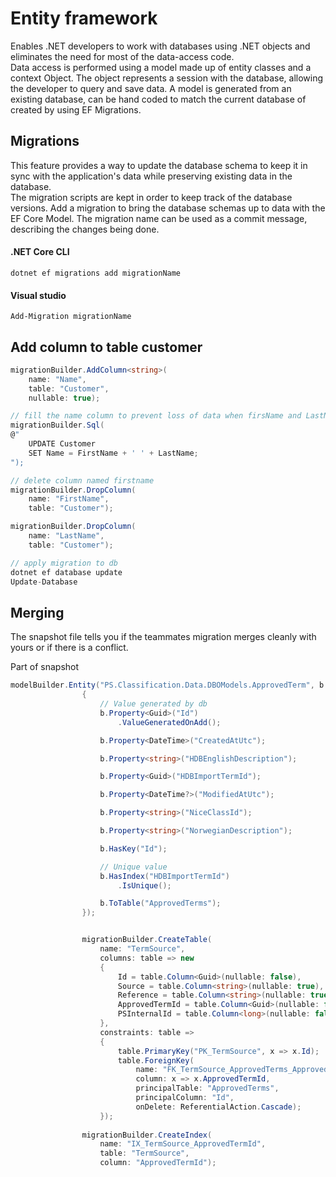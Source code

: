 
# Entity framework
Enables .NET developers to work with databases using .NET objects and eliminates the need for most of the data-access code.\
Data access is performed using a model made up of entity classes and a context Object.
The object represents a session with the database, allowing the developer to query and save data.
A model is generated from an existing database, can be hand coded to match the current database of created by using EF Migrations.

## Migrations
This feature provides a way to update the database schema to keep it in sync with the application's data while preserving existing
data in the database.\
The migration scripts are kept in order to keep track of the database versions.
Add a migration to bring the database schemas up to data with the EF Core Model. The migration name can be used as a commit message,
describing the changes being done.

#### .NET Core CLI
`dotnet ef migrations add migrationName`
#### Visual studio
`Add-Migration migrationName`

## Add column to table customer
```C#
migrationBuilder.AddColumn<string>(
    name: "Name",
    table: "Customer",
    nullable: true);

// fill the name column to prevent loss of data when firsName and LastName is deleted
migrationBuilder.Sql(
@"
    UPDATE Customer
    SET Name = FirstName + ' ' + LastName;
");

// delete column named firstname
migrationBuilder.DropColumn(
    name: "FirstName",
    table: "Customer");

migrationBuilder.DropColumn(
    name: "LastName",
    table: "Customer");

// apply migration to db
dotnet ef database update
Update-Database
```


## Merging
The snapshot file tells you if the teammates migration merges cleanly with yours or if there is a conflict.

Part of snapshot
```C#
modelBuilder.Entity("PS.Classification.Data.DBOModels.ApprovedTerm", b =>
                {
                    // Value generated by db
                    b.Property<Guid>("Id")
                        .ValueGeneratedOnAdd();

                    b.Property<DateTime>("CreatedAtUtc");

                    b.Property<string>("HDBEnglishDescription");

                    b.Property<Guid>("HDBImportTermId");

                    b.Property<DateTime?>("ModifiedAtUtc");

                    b.Property<string>("NiceClassId");

                    b.Property<string>("NorwegianDescription");

                    b.HasKey("Id");

                    // Unique value
                    b.HasIndex("HDBImportTermId")
                        .IsUnique();

                    b.ToTable("ApprovedTerms");
                });


                migrationBuilder.CreateTable(
                    name: "TermSource",
                    columns: table => new
                    {
                        Id = table.Column<Guid>(nullable: false),
                        Source = table.Column<string>(nullable: true),
                        Reference = table.Column<string>(nullable: true),
                        ApprovedTermId = table.Column<Guid>(nullable: false),
                        PSInternalId = table.Column<long>(nullable: false)
                    },
                    constraints: table =>
                    {
                        table.PrimaryKey("PK_TermSource", x => x.Id);
                        table.ForeignKey(
                            name: "FK_TermSource_ApprovedTerms_ApprovedTermId",
                            column: x => x.ApprovedTermId,
                            principalTable: "ApprovedTerms",
                            principalColumn: "Id",
                            onDelete: ReferentialAction.Cascade);
                    });
    
                migrationBuilder.CreateIndex(
                    name: "IX_TermSource_ApprovedTermId",
                    table: "TermSource",
                    column: "ApprovedTermId");
```